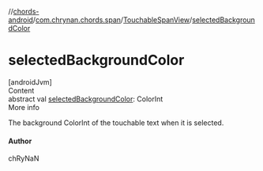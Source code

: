 //[chords-android](../../../index.md)/[com.chrynan.chords.span](../index.md)/[TouchableSpanView](index.md)/[selectedBackgroundColor](selected-background-color.md)



# selectedBackgroundColor  
[androidJvm]  
Content  
abstract val [selectedBackgroundColor](selected-background-color.md): ColorInt  
More info  


The background ColorInt of the touchable text when it is selected.



#### Author  


chRyNaN

  



